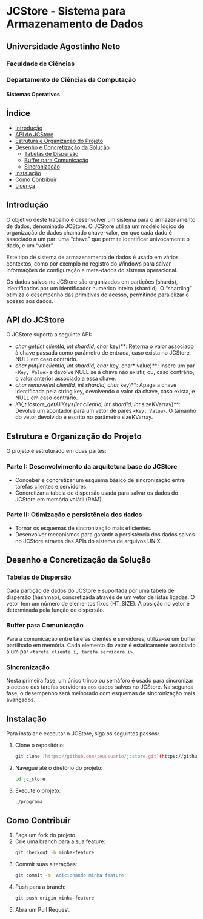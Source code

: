 # JCStore - Sistema para Armazenamento de Dados

## Universidade Agostinho Neto
### Faculdade de Ciências
### Departamento de Ciências da Computação
#### Sistemas Operativos

## Índice
- [Introdução](#introdução)
- [API do JCStore](#api-do-jcstore)
- [Estrutura e Organização do Projeto](#estrutura-e-organização-do-projeto)
- [Desenho e Concretização da Solução](#desenho-e-concretização-da-solução)
  - [Tabelas de Dispersão](#tabelas-de-dispersão)
  - [Buffer para Comunicação](#buffer-para-comunicação)
  - [Sincronização](#sincronização)
- [Instalação](#instalação)
- [Como Contribuir](#como-contribuir)
- [Licença](#licença)

## Introdução
O objetivo deste trabalho é desenvolver um sistema para o armazenamento de dados, denominado JCStore. O JCStore utiliza um modelo lógico de organização de dados chamado chave-valor, em que cada dado é associado a um par: uma “chave” que permite identificar univocamente o dado, e um “valor”.

Este tipo de sistema de armazenamento de dados é usado em vários contextos, como por exemplo no registro do Windows para salvar informações de configuração e meta-dados do sistema operacional.

Os dados salvos no JCStore são organizados em partições (shards), identificados por um identificador numérico inteiro (shardId). O “sharding” otimiza o desempenho das primitivas de acesso, permitindo paralelizar o acesso aos dados.

## API do JCStore
O JCStore suporta a seguinte API:

- **char* get(int clientId, int shardId, char* key)**: Retorna o valor associado à chave passada como parâmetro de entrada, caso exista no JCStore, NULL em caso contrário.
- **char* put(int clientId, int shardId, char* key, char* value)**: Insere um par `<Key, Value>` e devolve NULL se a chave não existir, ou, caso contrário, o valor anterior associado a essa chave.
- **char* remove(int clientId, int shardId, char* key)**: Apaga a chave identificada pela string key, devolvendo o valor da chave, caso exista, e NULL em caso contrário.
- **KV_t* jcstore_getAllKeys(int clientId, int shardId, int* sizeKVarray)**: Devolve um apontador para um vetor de pares `<Key, Value>`. O tamanho do vetor devolvido é escrito no parâmetro sizeKVarray.

## Estrutura e Organização do Projeto
O projeto é estruturado em duas partes:

### Parte I: Desenvolvimento da arquitetura base do JCStore
- Conceber e concretizar um esquema básico de sincronização entre tarefas clientes e servidores.
- Concretizar a tabela de dispersão usada para salvar os dados do JCStore em memória volátil (RAM).

### Parte II: Otimização e persistência dos dados
- Tornar os esquemas de sincronização mais eficientes.
- Desenvolver mecanismos para garantir a persistência dos dados salvos no JCStore através das APIs do sistema de arquivos UNIX.

## Desenho e Concretização da Solução

### Tabelas de Dispersão
Cada partição de dados do JCStore é suportada por uma tabela de dispersão (hashmap), concretizada através de um vetor de listas ligadas. O vetor tem um número de elementos fixos (HT_SIZE). A posição no vetor é determinada pela função de dispersão.

### Buffer para Comunicação
Para a comunicação entre tarefas clientes e servidores, utiliza-se um buffer partilhado em memória. Cada elemento do vetor é estaticamente associado a um par `<tarefa cliente i, tarefa servidora i>`.

### Sincronização
Nesta primeira fase, um único trinco ou semáforo é usado para sincronizar o acesso das tarefas servidoras aos dados salvos no JCStore. Na segunda fase, o desempenho será melhorado com esquemas de sincronização mais avançados.

## Instalação
Para instalar e executar o JCStore, siga os seguintes passos:

1. Clone o repositório:
    ```sh
    git clone [https://github.com/teuusuario/jcstore.git](https://github.com/LukokiMakuntimaDaniel/JC_STRORE.git)
    ```
2. Navegue até o diretório do projeto:
    ```sh
    cd jc_store
    ```
3. Execute o projeto:
    ```sh
    ./programa
    ```

## Como Contribuir
1. Faça um fork do projeto.
2. Crie uma branch para a sua feature:
    ```sh
    git checkout -b minha-feature
    ```
3. Commit suas alterações:
    ```sh
    git commit -m 'Adicionando minha feature'
    ```
4. Push para a branch:
    ```sh
    git push origin minha-feature
    ```
5. Abra um Pull Request.


